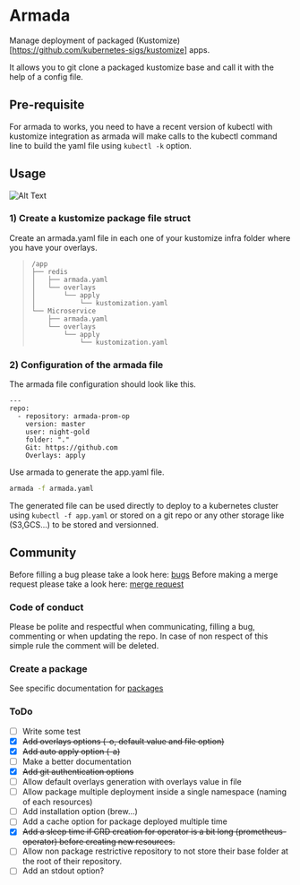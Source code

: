 # Armada

Manage deployment of packaged (Kustomize)[https://github.com/kubernetes-sigs/kustomize] apps.

It allows you to git clone a packaged kustomize base and call it with the help of a config file.

## Pre-requisite

For armada to works, you need to have a recent version of kubectl with kustomize integration as armada will make calls to the kubectl command line to build the yaml file using `kubectl -k` option.

## Usage

![Alt Text](https://i.imgur.com/JNoI2MY.gif)

### 1) Create a kustomize package file struct

Create an armada.yaml file in each one of your kustomize infra folder where you have your overlays.

> ```
> /app
> ├── redis
> │   ├── armada.yaml
> │   └── overlays
> │       └── apply
> │           └── kustomization.yaml
> └── Microservice
>     ├── armada.yaml
>     └── overlays
>         └── apply
>             └── kustomization.yaml
> ```

### 2) Configuration of the armada file

The armada file configuration should look like this.

```
--- 
repo:
  - repository: armada-prom-op
    version: master
    user: night-gold
    folder: "."
    Git: https://github.com
    Overlays: apply
```

Use armada to generate the app.yaml file.
```bash
armada -f armada.yaml
```

The generated file can be used directly to deploy to a kubernetes cluster using `kubectl -f app.yaml` or stored on a git repo or any other storage like (S3,GCS...) to be stored and versionned.

## Community

Before filling a bug please take a look here: [bugs](docs/bugs.md)
Before making a merge request please take a look here: [merge request](docs/mr.md) 

### Code of conduct 

Please be polite and respectful when communicating, filling a bug, commenting or when updating the repo. In case of non respect of this simple rule the comment will be deleted.  
### Create a package

See specific documentation for [packages](docs/packages.md)

### ToDo

 - [ ] Write some test
 - [x] ~~Add overlays options (-o, default value and file option)~~
 - [x] ~~Add auto apply option (-a)~~
 - [ ] Make a better documentation
 - [x] ~~Add git authentication options~~
 - [ ] Allow default overlays generation with overlays value in file
 - [ ] Allow package multiple deployment inside a single namespace (naming of each resources)
 - [ ] Add installation option (brew...)
 - [ ] Add a cache option for package deployed multiple time
 - [x] ~~Add a sleep time if CRD creation for operator is a bit long (prometheus-operator) before creating new resources.~~
 - [ ] Allow non package restrictive repository to not store their base folder at the root of their repository.
 - [ ] Add an stdout option?